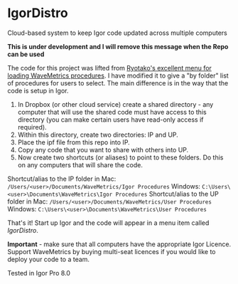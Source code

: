 # IgorDistro
Cloud-based system to keep Igor code updated across multiple computers

**This is under development and I will remove this message when the Repo can be used**

The code for this project was lifted from [Ryotako's excellent menu for loading WaveMetrics procedures](https://github.com/ryotako/Igor-WMProcMenu). I have modified it to give a "by folder" list of procedures for users to select. The main difference is in the way that the code is setup in Igor.

1. In Dropbox (or other cloud service) create a shared directory - any computer that will use the shared code must have access to this directory (you can make certain users have read-only access if required).
2. Within this directory, create two directories: IP and UP.
3. Place the ipf file from this repo into IP.
4. Copy any code that you want to share with others into UP.
5. Now create two shortcuts (or aliases) to point to these folders. Do this on any computers that will share the code.

Shortcut/alias to the IP folder in
Mac: `/Users/<user>/Documents/WaveMetrics/Igor Procedures`
Windows: `C:\Users\<user>\Documents\WaveMetrics\Igor Procedures`
Shortcut/alias to the UP folder in
Mac: `/Users/<user>/Documents/WaveMetrics/User Procedures`
Windows: `C:\Users\<user>\Documents\WaveMetrics\User Procedures`

That's it! Start up Igor and the code will appear in a menu item called *IgorDistro*.

**Important** - make sure that all computers have the appropriate Igor Licence. Support WaveMetrics by buying multi-seat licences if you would like to deploy your code to a team.

Tested in Igor Pro 8.0